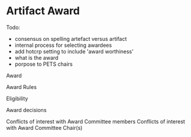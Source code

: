 # Artifact Award

Todo: 
- consensus on spelling artefact versus artifact
- internal process for selecting awardees
- add hotcrp setting  to include 'award worthiness'
- what is the award
- porpose to PETS chairs

Award
 
Award Rules

Eligibility


Award decisions


Conflicts of interest with Award Committee members
Conflicts of interest with Award Committee Chair(s)
